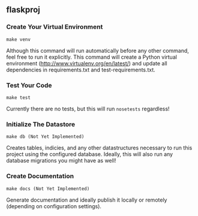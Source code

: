 ## flaskproj

### Create Your Virtual Environment
    make venv

Although this command will run automatically before any other command, feel free to run it explicitly. This command will create a Python virtual environment (http://www.virtualenv.org/en/latest/) and update all dependencies in requirements.txt and test-requirements.txt. 


### Test Your Code
    make test

Currently there are no tests, but this will run `nosetests` regardless!


### Initialize The Datastore
    make db (Not Yet Implemented)
    
Creates tables, indicies, and any other datastructures necessary to run this project using the configured database. Ideally, this will also run any database migrations you might have as well!


### Create Documentation
    make docs (Not Yet Implemented)
    
Generate documentation and ideally publish it locally or remotely (depending on configuration settings).
